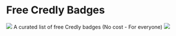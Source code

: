 # Free Credly Badges
![](https://www.cdse.edu/portals/124/Images/logos/credly.png?ver=nthdzQsrihe7bAnotbCAZQ%3d%3d)
A curated list of free Credly badges (No cost - For everyone)
![](https://is1-ssl.mzstatic.com/image/thumb/Purple116/v4/26/30/7d/26307db4-8c79-5dbc-43cd-ce597058e988/AppIcon-0-1x_U007emarketing-0-7-0-85-220.png/1200x630wa.png)
